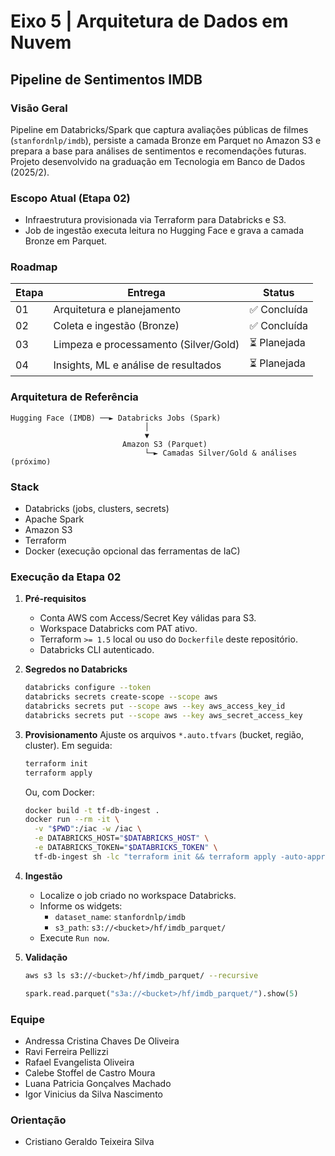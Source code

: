 # Eixo 5 | Arquitetura de Dados em Nuvem
## Pipeline de Sentimentos IMDB

### Visão Geral
Pipeline em Databricks/Spark que captura avaliações públicas de filmes (`stanfordnlp/imdb`), persiste a camada Bronze em Parquet no Amazon S3 e prepara a base para análises de sentimentos e recomendações futuras. Projeto desenvolvido na graduação em Tecnologia em Banco de Dados (2025/2).

### Escopo Atual (Etapa 02)
- Infraestrutura provisionada via Terraform para Databricks e S3.
- Job de ingestão executa leitura no Hugging Face e grava a camada Bronze em Parquet.

### Roadmap
| Etapa | Entrega | Status |
| --- | --- | --- |
| 01 | Arquitetura e planejamento | ✅ Concluída |
| 02 | Coleta e ingestão (Bronze) | ✅ Concluída |
| 03 | Limpeza e processamento (Silver/Gold) | ⏳ Planejada |
| 04 | Insights, ML e análise de resultados | ⏳ Planejada |

### Arquitetura de Referência
```
Hugging Face (IMDB) ──► Databricks Jobs (Spark)
                              │
                              ▼
                         Amazon S3 (Parquet)
                              └─► Camadas Silver/Gold & análises (próximo)
```

### Stack
- Databricks (jobs, clusters, secrets)
- Apache Spark
- Amazon S3
- Terraform
- Docker (execução opcional das ferramentas de IaC)

### Execução da Etapa 02
1. **Pré-requisitos**
   - Conta AWS com Access/Secret Key válidas para S3.
   - Workspace Databricks com PAT ativo.
   - Terraform `>= 1.5` local ou uso do `Dockerfile` deste repositório.
   - Databricks CLI autenticado.

2. **Segredos no Databricks**
   ```bash
   databricks configure --token
   databricks secrets create-scope --scope aws
   databricks secrets put --scope aws --key aws_access_key_id
   databricks secrets put --scope aws --key aws_secret_access_key
   ```

3. **Provisionamento**
   Ajuste os arquivos `*.auto.tfvars` (bucket, região, cluster). Em seguida:
   ```bash
   terraform init
   terraform apply
   ```
   Ou, com Docker:
   ```bash
   docker build -t tf-db-ingest .
   docker run --rm -it \
     -v "$PWD":/iac -w /iac \
     -e DATABRICKS_HOST="$DATABRICKS_HOST" \
     -e DATABRICKS_TOKEN="$DATABRICKS_TOKEN" \
     tf-db-ingest sh -lc "terraform init && terraform apply -auto-approve"
   ```

4. **Ingestão**
   - Localize o job criado no workspace Databricks.
   - Informe os widgets:
     - `dataset_name`: `stanfordnlp/imdb`
     - `s3_path`: `s3://<bucket>/hf/imdb_parquet/`
   - Execute `Run now`.

5. **Validação**
   ```bash
   aws s3 ls s3://<bucket>/hf/imdb_parquet/ --recursive
   ```
   ```python
   spark.read.parquet("s3a://<bucket>/hf/imdb_parquet/").show(5)
   ```

### Equipe
- Andressa Cristina Chaves De Oliveira
- Ravi Ferreira Pellizzi
- Rafael Evangelista Oliveira
- Calebe Stoffel de Castro Moura
- Luana Patricia Gonçalves Machado
- Igor Vinicius da Silva Nascimento

### Orientação
- Cristiano Geraldo Teixeira Silva
